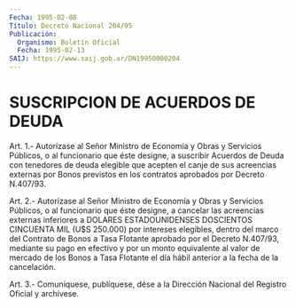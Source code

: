 ```yaml
---
Fecha: 1995-02-08
Título: Decreto Nacional 204/95
Publicación:
  Organismo: Boletín Oficial
  Fecha: 1995-02-13
SAIJ: https://www.saij.gob.ar/DN19950000204
---
```

# SUSCRIPCION DE ACUERDOS DE DEUDA

<a id="1"></a>
Art.  1.-  Autorízase  al Señor Ministro de Economía y Obras y Servicios Públicos, o al funcionario  que éste designe, a suscribir Acuerdos de Deuda con tenedores de deuda  elegible  que  acepten el canje  de  sus  acreencias  externas  por  Bonos  previstos  en los contratos aprobados por Decreto N.407/93.

<a id="2"></a>
Art.  2.-  Autorízase  al Señor Ministro de Economía y Obras y Servicios Públicos, o al funcionario  que  éste designe, a cancelar las  acreencias  externas  inferiores  a  DOLARES   ESTADOUNIDENSES DOSCIENTOS  CINCUENTA  MIL  (U$S 250.000) por intereses  elegibles, dentro del marco del Contrato  de  Bonos  a  Tasa Flotante aprobado por  el  Decreto N.407/93, mediante su pago en efectivo  y  por  un monto equivalente  al valor de mercado de los Bonos a Tasa Flotante el día hábil anterior a la fecha de la cancelación.

<a id="3"></a>
Art. 3.- Comuníquese, publíquese, dése a la Dirección Nacional del Registro Oficial y archívese.